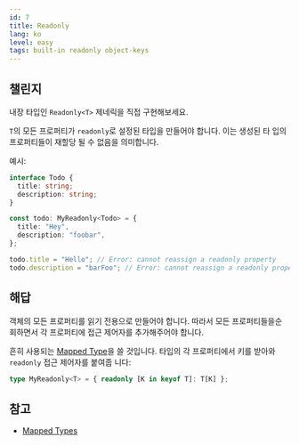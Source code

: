 ```yaml
---
id: 7
title: Readonly
lang: ko
level: easy
tags: built-in readonly object-keys
---
```


## 챌린지

내장 타입인 `Readonly<T>` 제네릭을 직접 구현해보세요.

`T`의 모든 프로퍼티가 `readonly`로 설정된 타입을 만들어야 합니다. 이는 생성된 타
입의 프로퍼티들이 재할당 될 수 없음을 의미합니다.

예시:

```ts
interface Todo {
  title: string;
  description: string;
}

const todo: MyReadonly<Todo> = {
  title: "Hey",
  description: "foobar",
};

todo.title = "Hello"; // Error: cannot reassign a readonly property
todo.description = "barFoo"; // Error: cannot reassign a readonly property
```

## 해답

객체의 모든 프로퍼티를 읽기 전용으로 만들어야 합니다. 따라서 모든 프로퍼티들을순
회하면서 각 프로퍼티에 접근 제어자를 추가해주어야 합니다.

흔히 사용되는
[Mapped Type](https://www.typescriptlang.org/docs/handbook/2/mapped-types.html)을
쓸 것입니다. 타입의 각 프로퍼티에서 키를 받아와 `readonly` 접근 제어자를 붙여줍
니다:

```ts
type MyReadonly<T> = { readonly [K in keyof T]: T[K] };
```

## 참고

- [Mapped Types](https://www.typescriptlang.org/docs/handbook/2/mapped-types.html)
